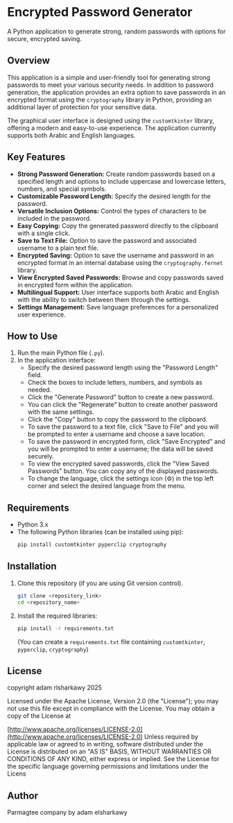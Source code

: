 # Encrypted Password Generator

A Python application to generate strong, random passwords with options for secure, encrypted saving.

## Overview

This application is a simple and user-friendly tool for generating strong passwords to meet your various security needs. In addition to password generation, the application provides an extra option to save passwords in an encrypted format using the `cryptography` library in Python, providing an additional layer of protection for your sensitive data.

The graphical user interface is designed using the `customtkinter` library, offering a modern and easy-to-use experience. The application currently supports both Arabic and English languages.

## Key Features

* **Strong Password Generation:** Create random passwords based on a specified length and options to include uppercase and lowercase letters, numbers, and special symbols.
* **Customizable Password Length:** Specify the desired length for the password.
* **Versatile Inclusion Options:** Control the types of characters to be included in the password.
* **Easy Copying:** Copy the generated password directly to the clipboard with a single click.
* **Save to Text File:** Option to save the password and associated username to a plain text file.
* **Encrypted Saving:** Option to save the username and password in an encrypted format in an internal database using the `cryptography.fernet` library.
* **View Encrypted Saved Passwords:** Browse and copy passwords saved in encrypted form within the application.
* **Multilingual Support:** User interface supports both Arabic and English with the ability to switch between them through the settings.
* **Settings Management:** Save language preferences for a personalized user experience.

## How to Use

1.  Run the main Python file (`.py`).
2.  In the application interface:
    * Specify the desired password length using the "Password Length" field.
    * Check the boxes to include letters, numbers, and symbols as needed.
    * Click the "Generate Password" button to create a new password.
    * You can click the "Regenerate" button to create another password with the same settings.
    * Click the "Copy" button to copy the password to the clipboard.
    * To save the password to a text file, click "Save to File" and you will be prompted to enter a username and choose a save location.
    * To save the password in encrypted form, click "Save Encrypted" and you will be prompted to enter a username; the data will be saved securely.
    * To view the encrypted saved passwords, click the "View Saved Passwords" button. You can copy any of the displayed passwords.
    * To change the language, click the settings icon (⚙️) in the top left corner and select the desired language from the menu.

## Requirements

* Python 3.x
* The following Python libraries (can be installed using pip):
    ```bash
    pip install customtkinter pyperclip cryptography
    ```

## Installation

1.  Clone this repository (if you are using Git version control).
    ```bash
    git clone <repository_link>
    cd <repository_name>
    ```
2.  Install the required libraries:
    ```bash
    pip install -r requirements.txt
    ```
    (You can create a `requirements.txt` file containing `customtkinter`, `pyperclip`, `cryptography`)

## License

copyright adam rlsharkawy 2025


Licensed under the Apache License, Version 2.0 (the "License");
you may not use this file except in compliance with the License.
You may obtain a copy of the License at   

[http://www.apache.org/licenses/LICENSE-2.0](http://www.apache.org/licenses/LICENSE-2.0)
Unless required by applicable law or agreed to in writing, software
distributed under the License is distributed on an "AS IS" BASIS,
WITHOUT WARRANTIES OR CONDITIONS OF ANY KIND, either express or implied.
See the License for the specific language governing permissions and
limitations under the Licens



## Author

Parmagtee  company by adam elsharkawy


